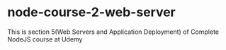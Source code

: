 # node-course-2-web-server
This is section 5(Web Servers and Application Deployment) of Complete NodeJS course at Udemy
